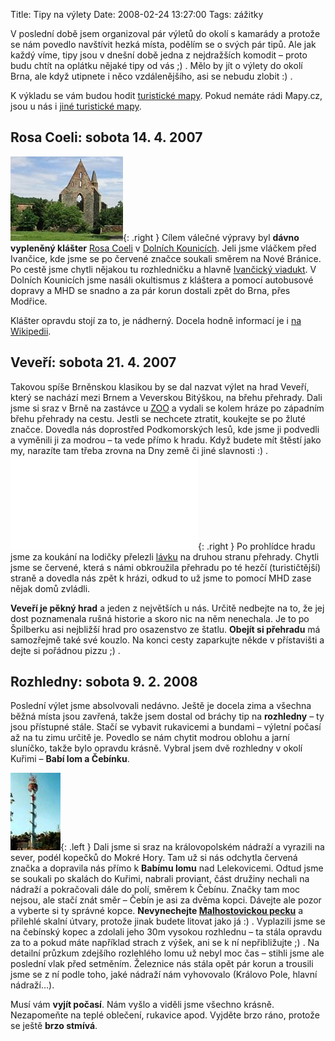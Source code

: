 Title: Tipy na výlety
Date: 2008-02-24 13:27:00
Tags: zážitky

V poslední době jsem organizoval pár výletů do okolí s kamarády a
protože se nám povedlo navštívit hezká místa, podělím se o svých
pár tipů. Ale jak každý víme, tipy jsou v dnešní době jedna
z nejdražších komodit – proto budu chtít na oplátku nějaké tipy od
vás ;) . Mělo by jít o výlety do okolí Brna, ale když utipnete
i něco vzdálenějšího, asi se nebudu zlobit :) .

K výkladu se vám budou hodit
[turistické mapy](http://www.mapy.cz/#x=138100736@y=132831232@z=10@mm=TP@sa=s@st=s@ssq=brno@sss=1@ssp=121312165_125929345_149787557_149227393).
Pokud nemáte rádi Mapy.cz, jsou u nás
i [jiné turistické mapy](http://www.turistika.cz/mapy/mapa.php?typ=1&tt=L&tl=&meritko=4&uk=0&vel=e&kv=1&xm=650&ym=450&xs=5452655&ys=3619500&xp=5453655&yp=3613500&nazev=&ik=NNNNNNNNN).

## Rosa Coeli: sobota 14. 4. 2007

![obrázek](images/46.jpg){: .right } Cílem válečné výpravy
byl **dávno vypleněný klášter**
[Rosa Coeli](http://www.dolnikounice.cz/klaster.html)
v [Dolních Kounicích](http://www.dolnikounice.cz/). Jeli jsme
vláčkem před Ivančice, kde jsme se po červené značce soukali směrem
na Nové Bránice. Po cestě jsme chytli nějakou tu rozhledničku a
hlavně
[Ivančický viadukt](http://mapy.vrana.cz/viadukt-ivancice.php).
V Dolních Kounicích jsme nasáli okultismus z kláštera a pomocí
autobusové dopravy a MHD se snadno a za pár korun dostali zpět do
Brna, přes Modřice.

Klášter opravdu stojí za to, je nádherný. Docela hodně informací je
i [na Wikipedii](http://cs.wikipedia.org/wiki/Rosa_coeli).

## Veveří: sobota 21. 4. 2007

Takovou spíše Brněnskou klasikou by se dal nazvat výlet na hrad
Veveří, který se nachází mezi Brnem a Veverskou Bitýškou, na břehu
přehrady. Dali jsme si sraz v Brně na zastávce
u [ZOO](http://www.zoobrno.cz/) a vydali se kolem hráze po západním
břehu přehrady na cestu. Jestli se nechcete ztratit, koukejte se po
žluté značce. Dovedla nás doprostřed Podkomorských lesů, kde jsme
ji podvedli a vyměnili ji za modrou – ta vede přímo k hradu. Když
budete mít štěstí jako my, narazíte tam třeba zrovna na Dny země či
jiné slavnosti :) . ![obrázek](images/47.html){: .right } Po
prohlídce hradu jsme za koukání na lodičky přelezli
[lávku](http://www.sixtimesnine.com/gallery-data/fotoblog/img_6096_web1.jpg)
na druhou stranu přehrady. Chytli jsme se červené, která s námi
obkroužila přehradu po té hezčí (turističtější) straně a dovedla
nás zpět k hrázi, odkud to už jsme to pomocí MHD zase nějak domů
zvládli.

**Veveří je pěkný hrad** a jeden z největších u nás. Určitě
nedbejte na to, že jej dost poznamenala rušná historie a skoro nic
na něm nenechala. Je to po Špilberku asi nejbližší hrad pro
osazenstvo ze štatlu. **Obejít si přehradu** má samozřejmě také své
kouzlo. Na konci cesty zaparkujte někde v přístavišti a dejte si
pořádnou pizzu ;) .

## Rozhledny: sobota 9. 2. 2008

Poslední výlet jsme absolvovali nedávno. Ještě je docela zima a
všechna běžná místa jsou zavřená, takže jsem dostal od bráchy tip
na **rozhledny** – ty jsou přístupné stále. Stačí se vybavit
rukavicemi a bundami – výletní počasí až na tu zimu určitě je.
Povedlo se nám chytit modrou oblohu a jarní sluníčko, takže bylo
opravdu krásně. Vybral jsem dvě rozhledny v okolí Kuřimi –
**Babí lom a Čebínku**.

![obrázek](images/47.jpg){: .left } Dali jsme si sraz na
královopolském nádraží a vyrazili na sever, podél kopečků do Mokré
Hory. Tam už si nás odchytla červená značka a dopravila nás přímo
k **Babímu lomu** nad Lelekovicemi. Odtud jsme se soukali po
skalách do Kuřimi, nabrali proviant, část družiny nechali na
nádraží a pokračovali dále do polí, směrem k Čebínu. Značky tam moc
nejsou, ale stačí znát směr – Čebín je asi za dvěma kopci. Dávejte
ale pozor a vyberte si ty správné kopce.
**Nevynechejte [Malhostovickou pecku](http://botany.cz/cs/malhostovicka-pecka/)**
a přilehlé skalní útvary, protože jinak budete litovat jako já :) .
Vyplazili jsme se na čebínský kopec a zdolali jeho 30m vysokou
rozhlednu – ta stála opravdu za to a pokud máte například strach
z výšek, ani se k ní nepřibližujte ;) . Na detailní průzkum
zdejšího rozlehlého lomu už nebyl moc čas – stihli jsme ale
poslední vlak před setměním. Železnice nás stála opět pár korun a
trousili jsme se z ní podle toho, jaké nádraží nám vyhovovalo
(Královo Pole, hlavní nádraží…).

Musí vám **vyjít počasí**. Nám vyšlo a viděli jsme všechno krásně.
Nezapomeňte na teplé oblečení, rukavice apod. Vyjděte brzo ráno,
protože se ještě **brzo stmívá**.